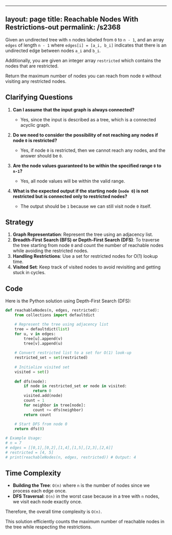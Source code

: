 
---
layout: page
title:  Reachable Nodes With Restrictions-out
permalink: /s2368
---

Given an undirected tree with `n` nodes labeled from `0` to `n - 1`, and an array `edges` of length `n - 1` where `edges[i] = [a_i, b_i]` indicates that there is an undirected edge between nodes `a_i` and `b_i`.

Additionally, you are given an integer array `restricted` which contains the nodes that are restricted.

Return the maximum number of nodes you can reach from node `0` without visiting any restricted nodes.

## Clarifying Questions

1. **Can I assume that the input graph is always connected?**
   - Yes, since the input is described as a tree, which is a connected acyclic graph.

2. **Do we need to consider the possibility of not reaching any nodes if node `0` is restricted?**
   - Yes, if node `0` is restricted, then we cannot reach any nodes, and the answer should be `0`.

3. **Are the node values guaranteed to be within the specified range `0` to `n-1`?**
   - Yes, all node values will be within the valid range. 

4. **What is the expected output if the starting node (`node 0`) is not restricted but is connected only to restricted nodes?**
   - The output should be `1` because we can still visit node `0` itself.

## Strategy

1. **Graph Representation**: Represent the tree using an adjacency list.
2. **Breadth-First Search (BFS) or Depth-First Search (DFS)**: To traverse the tree starting from node `0` and count the number of reachable nodes while avoiding the restricted nodes.
3. **Handling Restrictions**: Use a set for restricted nodes for O(1) lookup time.
4. **Visited Set**: Keep track of visited nodes to avoid revisiting and getting stuck in cycles.

## Code

Here is the Python solution using Depth-First Search (DFS):

```python
def reachableNodes(n, edges, restricted):
    from collections import defaultdict

    # Represent the tree using adjacency list
    tree = defaultdict(list)
    for u, v in edges:
        tree[u].append(v)
        tree[v].append(u)
    
    # Convert restricted list to a set for O(1) look-up
    restricted_set = set(restricted)
    
    # Initialize visited set
    visited = set()
    
    def dfs(node):
        if node in restricted_set or node in visited:
            return 0
        visited.add(node)
        count = 1
        for neighbor in tree[node]:
            count += dfs(neighbor)
        return count
    
    # Start DFS from node 0
    return dfs(0)

# Example Usage:
# n = 7
# edges = [[0,1],[0,2],[1,4],[1,5],[2,3],[2,6]]
# restricted = [4, 5]
# print(reachableNodes(n, edges, restricted)) # Output: 4
```

## Time Complexity

- **Building the Tree**: `O(n)` where `n` is the number of nodes since we process each edge once.
- **DFS Traversal**: `O(n)` in the worst case because in a tree with `n` nodes, we visit each node exactly once.

Therefore, the overall time complexity is `O(n)`.

This solution efficiently counts the maximum number of reachable nodes in the tree while respecting the restrictions.